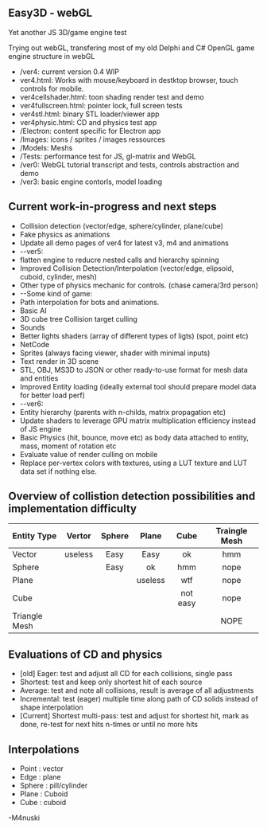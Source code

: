 Easy3D - webGL
----------
Yet another JS 3D/game engine test

Trying out webGL, transfering most of my old Delphi and C# OpenGL game engine structure in webGL

* /ver4: current version 0.4 WIP
* ver4.html: Works with mouse/keyboard in destktop browser, touch controls for mobile.
* ver4cellshader.html: toon shading render test and demo
* ver4fullscreen.html: pointer lock, full screen tests
* ver4stl.html: binary STL loader/viewer app 
* ver4physic.html: CD and physics test app
* /Electron: content specific for Electron app
* /Images: icons / sprites / images ressources
* /Models: Meshs
* /Tests: performance test for JS, gl-matrix and WebGL
* /ver0: WebGL tutorial transcript and tests, controls abstraction and demo
* /ver3: basic engine contorls, model loading

Current work-in-progress and next steps
----------
* Collision detection (vector/edge, sphere/cylinder, plane/cube)
* Fake physics as animations
* Update all demo pages of ver4 for latest v3, m4 and animations
* --ver5:
* flatten engine to reducre nested calls and hierarchy spinning
* Improved Collision Detection/Interpolation (vector/edge, elipsoid, cuboid, cylinder, mesh)
* Other type of physics mechanic for controls. (chase camera/3rd person)
* --Some kind of game:
* Path interpolation for bots and animations.
* Basic AI
* 3D cube tree Collision target culling
* Sounds
* Better lights shaders (array of different types of ligts) (spot, point etc)
* NetCode
* Sprites (always facing viewer, shader with minimal inputs)
* Text render in 3D scene
* STL, OBJ, MS3D to JSON or other ready-to-use format for mesh data and entities
* Improved Entity loading (ideally external tool should prepare model data for better load perf)
* --ver6:
* Entity hierarchy (parents with n-childs, matrix propagation etc)
* Update shaders to leverage GPU matrix multiplication efficiency instead of JS engine
* Basic Physics (hit, bounce, move etc) as body data attached to entity, mass, moment of rotation etc
* Evaluate value of render culling on mobile
* Replace per-vertex colors with textures, using a LUT texture and LUT data set if nothing else.


Overview of collistion detection possibilities and implementation difficulty
-----------

| Entity Type   | Vertor  | Sphere | Plane | Cube | Traingle Mesh |
|:------------- |:-------:|:------:|:-----:|:----:|:-------------:|
| Vector        | useless |  Easy  | Easy  |  ok  |  hmm |
| Sphere        |         |  Easy  |  ok   |  hmm | nope |
| Plane         |         |        |  useless | wtf | nope |
| Cube          |         |        |       | not easy | nope |
| Triangle Mesh |         |        |       |       | NOPE |

Evaluations of CD and physics
-----------
* [old] Eager: test and adjust all CD for each collisions, single pass
* Shortest: test and keep only shortest hit of each source
* Average: test and note all collisions, result is average of all adjustments
* Incremental: test (eager) multiple time along path of CD solids instead of shape interpolation
* [Current] Shortest multi-pass: test and adjust for shortest hit, mark as done, re-test for next hits n-times or until no more hits

Interpolations
-----------
* Point : vector
* Edge : plane
* Sphere : pill/cylinder
* Plane : Cuboid
* Cube : cuboid

-M4nuski
